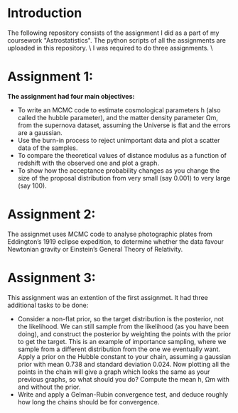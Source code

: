 # Introduction
The following repository consists of the assignment I did as a part of my coursework "Astrostatistics". The python scripts of all the assignments are uploaded in this repository. \\
I was required to do three assignments. \\ 

# Assignment 1:
**The assignment had four main objectives:**
<ul type="disc">
  <li>To write an MCMC code to estimate cosmological parameters h (also called the hubble parameter), and the matter density parameter Ωm, from the supernova dataset, assuming the Universe is flat and the errors are a gaussian.</li>
  <li>Use the burn-in process to reject unimportant data and plot a scatter data of the samples.</li>
  <li>To compare the theoretical values of distance modulus as a function of redshift with the observed one and plot a graph. </li>
  <li>To show how the acceptance probability changes as you change the size of the proposal distribution from very small (say 0.001) to very large (say 100).</li>
</ul>

# Assignment 2:
The assignmet uses MCMC code to analyse photographic plates from Eddington’s 1919 eclipse expedition, to determine whether the data favour Newtonian gravity or Einstein’s General Theory of Relativity.

# Assignment 3:
This assignment was an extention of the first assignmet. It had three additional tasks to be done:

<ul type="disc">

  <li> Consider a non-flat prior, so the target distribution is the posterior, not the likelihood. We can still sample from the likelihood (as you have been doing), and construct
the posterior by weighting the points with the prior to get the target. This is an example of importance sampling, where we sample from a different distribution from the one we eventually
want. Apply a prior on the Hubble constant to your chain, assuming a gaussian prior with mean 0.738 and standard deviation 0.024. Now plotting all the points in the chain will give a graph
which looks the same as your previous graphs, so what should you do? Compute the mean h, Ωm with and without the prior. </li>
<li>Write and apply a Gelman-Rubin convergence test, and deduce roughly how long the chains should be for convergence. </li>



 



